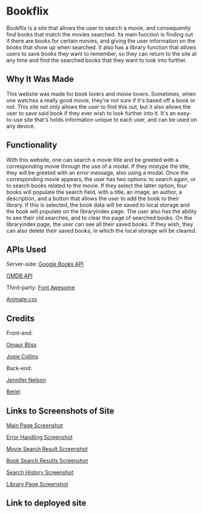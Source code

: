 # Bookflix
Bookflix is a site that allows the user to search a movie, and consequently find books that match the movies searched. Its main function is finding out if there are books for certain movies, and giving the user information on the books that show up when searched. It also has a library function that allows users to save books they want to remember, so they can return to the site at any time and find the searched books that they want to look into further.

## Why It Was Made
This website was made for book lovers and movie lovers. Sometimes, when one watches a really good movie, they're not sure if it's based off a book or not. This site not only allows the user to find this out, but it also allows the user to save said book if they ever wish to look further into it. It's an easy-to-use site that's holds information unique to each user, and can be used on any device. 

## Functionality
With this website, one can search a movie title and be greeted with a corresponding movie through the use of a modal. If they mistype the title, they will be greeted with an error message, also using a modal. Once the corresponding movie appears, the user has two options: to search again, or to search books related to the movie. If they select the latter option, four books will populate the search field, with a title, an image, an author, a description, and a button that allows the user to add the book to their library. If this is selected, the book data will be saved to local storage and the book will populate on the libraryindex page. The user also has the ability to see their old searches, and to clear the page of searched books. On the libraryindex page, the user can see all their saved books. If they wish, they can also delete their saved books, in which the local storage will be cleared.

## APIs Used
Server-side:
[Google Books API](https://developers.google.com/books)

[OMDB API](http://www.omdbapi.com/)

Third-party:
[Font Awesome](https://fontawesome.com/)

[Animate.css](https://animate.style/)


## Credits
Front-end:

[Omaur Bliss](https://github.com/OmaurBliss)

[Josie Collins](https://github.com/josiecl)

Back-end:

[Jennifer Nelson](https://github.com/jnel-221)

[Betiel ](https://github.com/betielbetu)

## Links to Screenshots of Site
[Main Page Screenshot](https://user-images.githubusercontent.com/74507818/106903430-96d10700-66bf-11eb-8041-bd22f0e445c8.png)

[Error Handling Screenshot](https://user-images.githubusercontent.com/74507818/106903762-03e49c80-66c0-11eb-9435-7ca7e6c180de.png)

[Movie Search Result Screenshot](https://user-images.githubusercontent.com/74507818/106903455-9fc1d880-66bf-11eb-9241-b7f6c255f574.png)

[Book Search Results Screenshot](https://user-images.githubusercontent.com/74507818/106903459-9fc1d880-66bf-11eb-8001-94038e94186a.png)

[Search History Screenshot](https://user-images.githubusercontent.com/74507818/106903454-9f294200-66bf-11eb-9c1e-4cf6f70d6407.png)

[Library Page Screenshot](https://user-images.githubusercontent.com/74507818/106903466-a2bcc900-66bf-11eb-9e08-4b8385bd1490.png)

## Link to deployed site
